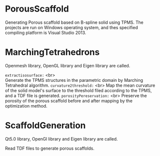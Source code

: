 # PorousScaffold
Generating Porous scaffold based on B-spline solid using TPMS.
The projects are run on Windows operating system, and thes specified compiling platform is Visual Studio 2013.

# MarchingTetrahedrons
Openmesh library, OpenGL library and Eigen library are called.

`extractisosurface:` \<br>   
Generate the TPMS structures in the parametric domain by Marching Tetrahedral algorithm.
`curvature2threshold:` \<br> 
Map the mean curvature of the solid model's surface to the threshold filed according to the TPMS, and a TDF file is generated.
`porosityPereservation:` \<br>
Preserve the porosity of the porous scaffold before and after mapping by the optimization method.

# ScaffoldGeneration
Qt5.0 library, OpenGl library and Eigen library are called.

Read TDF files to generate porous scaffolds.

